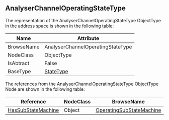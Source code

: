<!-- objecttype -->
## AnalyserChannelOperatingStateType

The representation of the AnalyserChannelOperatingStateType ObjectType in the address space is shown in the following table:  

|Name|Attribute|
|---|---|
|BrowseName|AnalyserChannelOperatingStateType|
|NodeClass|ObjectType|
|IsAbtract|False|
|BaseType|[StateType](../../../Core/Part5/ObjectTypes/StateType/readme.md)|

The references from the AnalyserChannelOperatingStateType ObjectType Node are shown in the following table:  

|Reference|NodeClass|BrowseName|DataType|TypeDefinition|ModellingRule|
|---|---|---|---|---|---|
|[HasSubStateMachine](../../../Core/Part5/ReferenceTypes/HasSubStateMachine/readme.md)|Object|[OperatingSubStateMachine](#OperatingSubStateMachine)||[AnalyserChannel_OperatingModeSubStateMachineType](../../ObjectTypes/AnalyserChannel_OperatingModeSubStateMachineType/readme.md)|[Mandatory](../../../Core/Objects/Mandatory/readme.md)|



